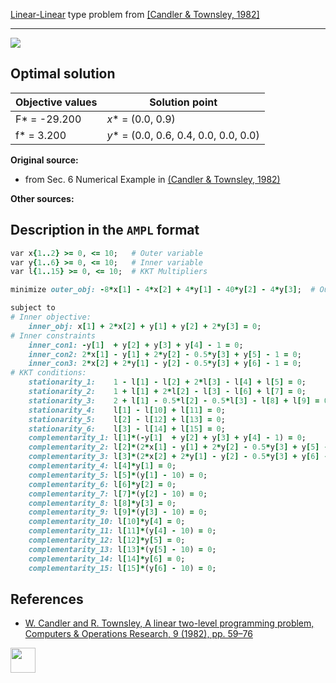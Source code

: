 [Linear-Linear](/test-problems/LP-LP-problems) type problem from [\[Candler & Townsley, 1982\]][Candler & Townsley, 1982]

---

![](https://github.com/basblsolver/test-problems/wiki/images/ct_1982_01_eq.jpg)

## Optimal solution

Objective values   | Solution point                         |
------------------ | -------------------------------------- |
F* = -29.200       | _x_* = (0.0, 0.9)                      |
f* = 3.200         | _y_* = (0.0, 0.6, 0.4, 0.0, 0.0, 0.0)  |

__Original source:__

 - from Sec. 6 Numerical Example in [(Candler & Townsley, 1982)][Candler & Townsley, 1982]

__Other sources:__

## Description in the `AMPL` format

```ruby
var x{1..2} >= 0, <= 10;   # Outer variable
var y{1..6} >= 0, <= 10;   # Inner variable
var l{1..15} >= 0, <= 10;  # KKT Multipliers

minimize outer_obj: -8*x[1] - 4*x[2] + 4*y[1] - 40*y[2] - 4*y[3];  # Outer objective

subject to
# Inner objective:
    inner_obj: x[1] + 2*x[2] + y[1] + y[2] + 2*y[3] = 0;
# Inner constraints
    inner_con1: -y[1]  + y[2] + y[3] + y[4] - 1 = 0;
    inner_con2: 2*x[1] - y[1] + 2*y[2] - 0.5*y[3] + y[5] - 1 = 0;
    inner_con3: 2*x[2] + 2*y[1] - y[2] - 0.5*y[3] + y[6] - 1 = 0;
# KKT conditions:
    stationarity_1:    1 - l[1] - l[2] + 2*l[3] - l[4] + l[5] = 0;
    stationarity_2:    1 + l[1] + 2*l[2] - l[3] - l[6] + l[7] = 0;
    stationarity_3:    2 + l[1] - 0.5*l[2] - 0.5*l[3] - l[8] + l[9] = 0;
    stationarity_4:    l[1] - l[10] + l[11] = 0;
    stationarity_5:    l[2] - l[12] + l[13] = 0;
    stationarity_6:    l[3] - l[14] + l[15] = 0;
    complementarity_1: l[1]*(-y[1]  + y[2] + y[3] + y[4] - 1) = 0;
    complementarity_2: l[2]*(2*x[1] - y[1] + 2*y[2] - 0.5*y[3] + y[5] - 1) = 0;
    complementarity_3: l[3]*(2*x[2] + 2*y[1] - y[2] - 0.5*y[3] + y[6] - 1) = 0;
    complementarity_4: l[4]*y[1] = 0;
    complementarity_5: l[5]*(y[1] - 10) = 0;
    complementarity_6: l[6]*y[2] = 0;
    complementarity_7: l[7]*(y[2] - 10) = 0;
    complementarity_8: l[8]*y[3] = 0;
    complementarity_9: l[9]*(y[3] - 10) = 0;
    complementarity_10: l[10]*y[4] = 0;
    complementarity_11: l[11]*(y[4] - 10) = 0;
    complementarity_12: l[12]*y[5] = 0;
    complementarity_13: l[13]*(y[5] - 10) = 0;
    complementarity_14: l[14]*y[6] = 0;
    complementarity_15: l[15]*(y[6] - 10) = 0;
```

##  References

 - [W. Candler and R. Townsley, A linear two-level programming problem, Computers & Operations Research, 9 (1982), pp. 59–76](https://doi.org/10.1016/0305-0548(82)90006-5)

[<img src="http://www.interupgrade.com/images/pfeil-backbutton.png" width="40" height="40">](/test-problems/LP-LP-problems "Back to summary of LP-LP type problems")

[Candler & Townsley, 1982]: https://doi.org/10.1016/0305-0548(82)90006-5
